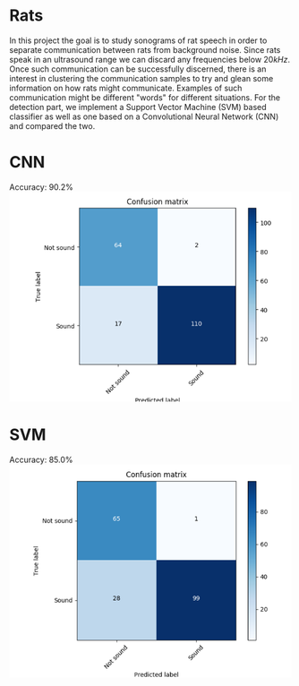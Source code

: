 # Rats
In this project the goal is to study sonograms of rat speech in order to separate communication between rats from background noise. Since rats speak in an ultrasound range we can discard any frequencies below $20kHz$.
Once such communication can be successfully discerned, there is an interest in clustering the communication samples to try and glean some information on how rats might communicate. Examples of such communication might be different "words" for different situations. For the detection part, we implement a Support Vector Machine (SVM) based classifier as well as one based on a Convolutional Neural Network (CNN) and compared the two.

# CNN
Accuracy: 90.2%
![](https://github.com/JohanRodhe/rats/blob/master/plots/confmat_cnn.png)
# SVM
Accuracy: 85.0%
![](https://github.com/JohanRodhe/rats/blob/master/plots/confmat_svm.png)
